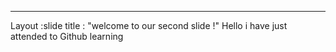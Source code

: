 ---
Layout :slide
title : "welcome to our second slide !"
Hello i have just attended to Github learning
